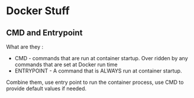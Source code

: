 # Docker Stuff


## CMD and Entrypoint

What are they :
* CMD - commands that are run at container startup. Over ridden by any commands that are set at Docker run time 
* ENTRYPOINT - A command that is ALWAYS run at container startup.

Combine them, use entry point to run the container process, use CMD to provide default values if needed. 